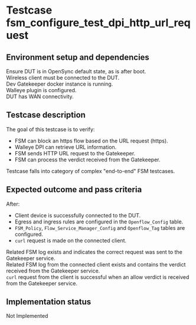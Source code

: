 # Testcase fsm_configure_test_dpi_http_url_request

## Environment setup and dependencies

Ensure DUT is in OpenSync default state, as is after boot.\
Wireless client must be connected to the DUT.\
Dev Gatekeeper docker instance is running.\
Walleye plugin is configured.\
DUT has WAN connectivity.

## Testcase description

The goal of this testcase is to verify:

- FSM can block an https flow based on the URL request (https).
- Walleye DPI can retrieve URL information.
- FSM sends HTTP URL request to the Gatekeeper.
- FSM can process the verdict received from the Gatekeeper.

Testcase falls into category of complex "end-to-end" FSM testcases.

## Expected outcome and pass criteria

After:

- Client device is successfully connected to the DUT.
- Egress and ingress rules are configured in the `Openflow_Config` table.
- `FSM_Policy`, `Flow_Service_Manager_Config` and `Openflow_Tag` tables are
  configured.
- `curl` request is made on the connected client.

Related FSM log exists and indicates the correct request was sent to the
Gatekeeper service.\
Related FSM log from the connected client exists and contains the verdict
received from the Gatekeeper service.\
`curl` request from the client is successful when an allow verdict is received
from the Gatekeeper service.

## Implementation status

Not Implemented
